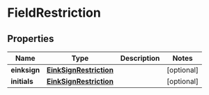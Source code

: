 # FieldRestriction

## Properties
Name | Type | Description | Notes
------------ | ------------- | ------------- | -------------
**einksign** | [**EinkSignRestriction**](EinkSignRestriction.md) |  |  [optional]
**initials** | [**EinkSignRestriction**](EinkSignRestriction.md) |  |  [optional]
